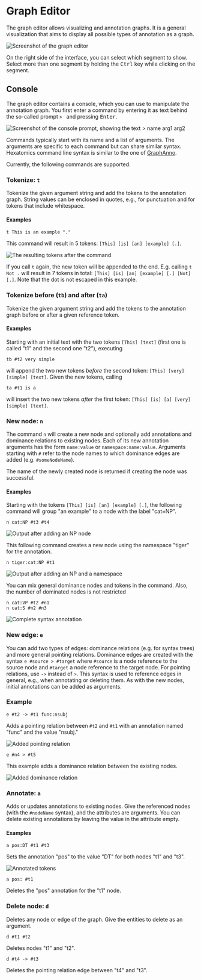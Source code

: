 # Graph Editor

The graph editor allows visualizing and annotation graphs.
It is a general visualization that aims to display all possible types of annotation as a graph.

![Screenshot of the graph editor](graph-viewer.png)

On the right side of the interface, you can select which segment to show.
Select more than one segment by holding the <kbd>Ctrl</kbd> key while clicking on the segment.

## Console

The graph editor contains a console, which you can use to manipulate the annotation graph.
You first enter a command by entering it as text behind the so-called prompt `> ` and pressing <kbd>Enter</kbd>.

![Screenshot of the console prompt, showing the text > name arg1 arg2](prompt.png)

Commands typically start with its name and a list of arguments. The arguments are specific to each command but can share similar syntax.
Hexatomics command line syntax is similar to the one of [GraphAnno](https://github.com/LBierkandt/graph-anno/blob/master/doc/GraphAnno-Documentation_en.pdf).

Currently, the following commands are supported.

### Tokenize: `t`

Tokenize the given argument string and add the tokens to the annotation graph.
String values can be enclosed in quotes, e.g., for punctuation and for tokens that include whitespace.

#### Examples

```text
t This is an example "."
```

This command will result in 5 tokens: `[This] [is] [an] [example] [.]`.

![The resulting tokens after the command](tokenize-example.png)

If you call `t` again, the new token will be appended to the end.
E.g. calling `t Not .` will result in 7 tokens in total: `[This] [is] [an] [example] [.] [Not] [.]`.
Note that the dot is not escaped in this example.



### Tokenize before (`tb`) and after (`ta`)

Tokenize the given argument string and add the tokens to the annotation graph before or after a given reference token.

#### Examples

Starting with an initial text with the two tokens `[This] [text]` (first one is called "t1" and the second one "t2"),
executing

```text
tb #t2 very simple
```

will append the two new tokens *before* the second token: `[This] [very] [simple] [text]`.
Given the new tokens, calling

```text
ta #t1 is a
```

will insert the two new tokens *after* the first token: `[This] [is] [a] [very] [simple] [text]`.


### New node: `n`

The command `n` will create a new node and optionally add annotations and dominance relations to existing nodes.
Each of its new annotation arguments has the form `name:value` or `namespace:name:value`.
Arguments starting with `#` refer to the node names to which dominance edges are added (e.g. `#someNodeName`).

The name of the newly created node is returned if creating the node was successful.

#### Examples

Starting with the tokens `[This] [is] [an] [example] [.]`, the following command will group "an example" to a node
with the label "cat=NP".

```text
n cat:NP #t3 #t4
```

![Output after adding an NP node](newnode-example-1.png)

This following command creates a new node using the namespace "tiger" for the annotation.

```text
n tiger:cat:NP #t1
```

![Output after adding an NP and a namespace](newnode-example-2.png)

You can mix general dominance nodes and tokens in the command.
Also, the number of dominated nodes is not restricted

```text
n cat:VP #t2 #n1
n cat:S #n2 #n3
```
![Complete syntax annotation](newnode-example-3.png)

### New edge: `e`

You can add two types of edges: dominance relations (e.g. for syntax trees) and more general pointing relations.
Dominance edges are created with the syntax `e #source > #target` where `#source` is a node reference to the source node and `#target` a node reference to the target node.
For pointing relations, use `->` instead of `>`.
This syntax is used to reference edges in general, e.g., when annotating or deleting them.
As with the new nodes, initial annotations can be added as arguments.

### Example

```text
e #t2 -> #t1 func:nsubj
```

Adds a pointing relation between `#t2` and `#t1` with an annotation named "func" and the value "nsubj."

![Added pointing relation](addedge-pointing.png)

```text
e #n4 > #t5
```
This example adds a dominance relation between the existing nodes.

![Added dominance relation](addedge-dominance.png)

### Annotate: `a`

Adds or updates annotations to existing nodes.
Give the referenced nodes (with the `#nodeName` syntax), and the attributes are arguments.
You can delete existing annotations by leaving the value in the attribute empty.

#### Examples

```text
a pos:DT #t1 #t3
```

Sets the annotation "pos" to the value "DT" for both nodes "t1" and "t3".

![Annotated tokens](set-annotation-dt.png)

```text
a pos: #t1
```

Deletes the "pos" annotation for the "t1" node.


### Delete node: `d`

Deletes any node or edge of the graph.
Give the entities to delete as an argument.

```text
d #t1 #t2
```

Deletes nodes "t1" and "t2".

```text
d #t4 -> #t3
```

Deletes the pointing relation edge between "t4" and "t3".